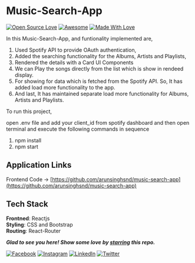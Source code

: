 # Music-Search-App

[![Open Source Love](https://badges.frapsoft.com/os/v2/open-source.svg?v=103)](https://github.com/arunsinghsnd)
[![Awesome](https://cdn.rawgit.com/sindresorhus/awesome/d7305f38d29fed78fa85652e3a63e154dd8e8829/media/badge.svg)](https://github.com/arunsinghsnd) [![Made With Love](https://img.shields.io/badge/Made%20With-Love-orange.svg)](https://github.com/arunsinghsnd)

In this Music-Search-App, and funtionality implemented are,

1. Used Spotify API to provide OAuth authentication,
2. Added the searching functionality for the Albums, Artists and Playlists,
3. Rendered the details with a Card UI Components
4. We can Play the songs directly from the list which is show in rendeed display.
5. For showing for data which is fetched from the Spotify API. So, It has added load more functionality to the app.
6. And last, It has maintained separate load more functionality for Albums, Artists and Playlists.

To run this project,

open .env file and add your client_id from spotify dashboard and then open terminal and execute the following commands in sequence

1. npm install
2. npm start

## Application Links

Frontend Code -> [https://github.com/arunsinghsnd/music-search-app](https://github.com/arunsinghsnd/music-search-app)
<br>

## Tech Stack

<b>Frontned</b>: Reactjs
<br>
<b>Styling</b>: CSS and Bootstrap
<br>
<b>Routing</b>: React-Router
<br>

**_Glad to see you here! Show some love by [starring](https://github.com/arunsinghsnd/music-search-app/) this repo._**

[![Facebook](https://img.shields.io/static/v1.svg?label=follow&message=@arunkumarsingh&color=grey&logo=facebook&style=flat&logoColor=white&colorA=blue)](https://www.facebook.com/profile.php?id=100011125293678) [![Instagram](https://img.shields.io/static/v1.svg?label=follow&message=@arunkumarsingh&color=grey&logo=instagram&style=flat&logoColor=white&colorA=blue)](https://www.instagram.com/arun.singh.999/) [![LinkedIn](https://img.shields.io/static/v1.svg?label=connect&message=@arunkumarsingh&color=grey&logo=linkedin&style=flat&logoColor=white&colorA=blue)](https://www.linkedin.com/in/arun-singh1999/) [![Twitter](https://img.shields.io/static/v1.svg?label=connect&message=@arunkumarsingh&color=grey&logo=twitter&style=flat&logoColor=white&colorA=blue)](https://twitter.com/ImArunverto)
